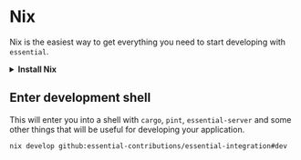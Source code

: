 # Nix
Nix is the easiest way to get everything you need to start developing with `essential`.
<details>
<summary><b>Install Nix</b></summary>

If you don't already have Nix installed you can install it by running the following command:
```bash
curl --proto '=https' --tlsv1.2 -sSf -L https://install.determinate.systems/nix | sh -s -- install
```
This uses the [Determinate Systems installer](https://determinate.systems/posts/determinate-nix-installer/). \
There are other alternatives [here.](https://nixos.org/download/) \
You can lean more about Nix [here.](https://nixos.org/)
</details>

## Enter development shell
This will enter you into a shell with `cargo`, `pint`, `essential-server` and some other things that will be useful for developing your application.
```bash
nix develop github:essential-contributions/essential-integration#dev
```
